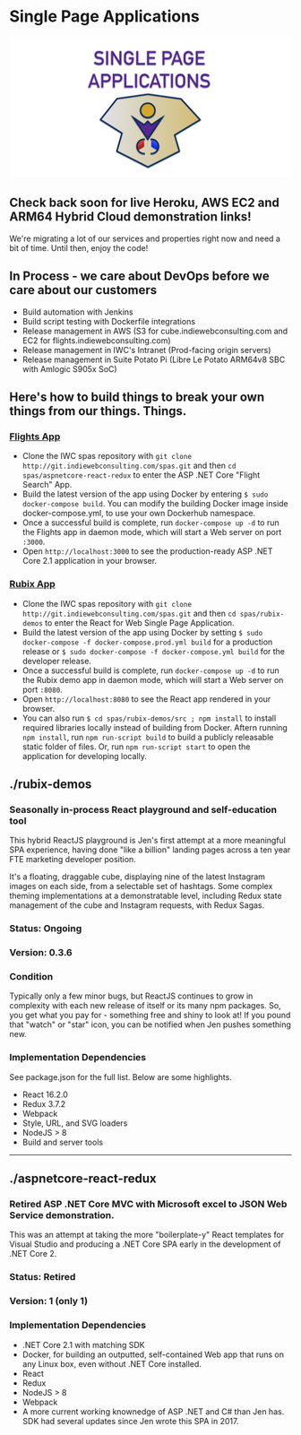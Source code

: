 # Single Page Applications

![Single Page Applications](583A2B8D-8622-4E2E-A03D-F5DF6C7268E8.png)

## Check back soon for live Heroku, AWS EC2 and ARM64 Hybrid Cloud demonstration links!
We're migrating a lot of our services and properties right now and need a bit of time. Until then, enjoy the code!

## In Process - we care about DevOps before we care about our customers
- Build automation with Jenkins
- Build script testing with Dockerfile integrations
- Release management in AWS (S3 for cube.indiewebconsulting.com and EC2 for flights.indiewebconsulting.com)
- Release management in IWC's Intranet (Prod-facing origin servers)
- Release management in Suite Potato Pi (Libre Le Potato ARM64v8 SBC with Amlogic S905x SoC)

## Here's how to build things to break your own things from our things. Things.

### [Flights App](https://github.com/indiewebconsulting/spas/tree/master/aspnetcore-react-redux)
- Clone the IWC spas repository with `git clone http://git.indiewebconsulting.com/spas.git` and then `cd spas/aspnetcore-react-redux` to enter the ASP .NET Core "Flight Search" App.
- Build the latest version of the app using Docker by entering `$ sudo docker-compose build`. You can modify the building Docker image inside docker-compose.yml, to use your own Dockerhub namespace.
- Once a successful build is complete, run `docker-compose up -d` to run the Flights app in daemon mode, which will start a Web server on port `:3000`.
- Open `http://localhost:3000` to see the production-ready ASP .NET Core 2.1 application in your browser.

### [Rubix App](https://github.com/indiewebconsulting/spas/tree/master/rubix-demos)
- Clone the IWC spas repository with `git clone http://git.indiewebconsulting.com/spas.git` and then `cd spas/rubix-demos` to enter the React for Web Single Page Application.
- Build the latest version of the app using Docker by setting `$ sudo docker-compose -f docker-compose.prod.yml build` for a production release or `$ sudo docker-compose -f docker-compose.yml build` for the developer release.
- Once a successful build is complete, run `docker-compose up -d` to run the Rubix demo app in daemon mode, which will start a Web server on port `:8080`.
- Open `http://localhost:8080` to see the React app rendered in your browser.
- You can also run `$ cd spas/rubix-demos/src ; npm install` to install required libraries locally instead of building from Docker. Aftern running `npm install`, run `npm run-script build` to build a publicly releasable static folder of files. Or, run `npm run-script start` to open the application for developing locally.

## ./rubix-demos
### Seasonally in-process React playground and self-education tool
This hybrid ReactJS playground is Jen's first attempt at a more meaningful SPA experience, having done "like a billion" landing pages across a ten year FTE marketing developer position.

It's a floating, draggable cube, displaying nine of the latest Instagram images on each side, from a selectable set of hashtags. Some complex theming implementations at a demonstratable level, including Redux state management of the cube and Instagram requests, with Redux Sagas.

### Status: Ongoing
### Version: 0.3.6
### Condition
Typically only a few minor bugs, but ReactJS continues to grow in complexity with each new release of itself or its many npm packages.  So, you get what you pay for - something free and shiny to look at! If you pound that "watch" or "star" icon, you can be notified when Jen pushes something new. 

### Implementation Dependencies
See package.json for the full list. Below are some highlights.
- React 16.2.0
- Redux 3.7.2
- Webpack
- Style, URL, and SVG loaders
- NodeJS > 8
- Build and server tools 

---

## ./aspnetcore-react-redux
### Retired ASP .NET Core MVC with Microsoft excel to JSON Web Service demonstration.
This was an attempt at taking the more "boilerplate-y" React templates for Visual Studio and producing a .NET Core SPA early in the development of .NET Core 2.

### Status: Retired
### Version: 1 (only 1)

### Implementation Dependencies
- .NET Core 2.1 with matching SDK
- Docker, for building an outputted, self-contained Web app that runs on any Linux box, even without .NET Core installed.
- React
- Redux
- NodeJS > 8
- Webpack
- A more current working knownedge of ASP .NET and C# than Jen has. SDK had several updates since Jen wrote this SPA in 2017.




